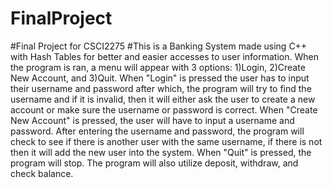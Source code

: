 # FinalProject
#Final Project for CSCI2275
#This is a Banking System made using C++ with Hash Tables for better and easier accesses to user information. 
When the program is ran, a menu will appear with 3 options: 1)Login, 2)Create New Account, and 3)Quit. When "Login" is pressed the user has to input their username and password after which, the program will try to find the username and if it is invalid, then it will either ask the user to create a new account or make sure the username or password is correct. When "Create New Account" is pressed, the user will have to input a username and password. After entering the username and password, the program will check to see if there is another user with the same username, if there is not then it will add the new user into the system. When "Quit" is pressed, the program will stop. The program will also utilize deposit, withdraw, and check balance.
